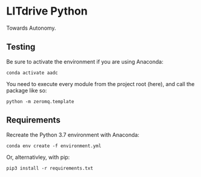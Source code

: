 # LITdrive Python

Towards Autonomy.

## Testing

Be sure to activate the environment if you are using Anaconda:

    conda activate aadc

You need to execute every module from the project root (here), and call the package like so:

    python -m zeromq.template

## Requirements

Recreate the Python 3.7 environment with Anaconda:

	conda env create -f environment.yml
	
Or, alternativley, with pip:

    pip3 install -r requirements.txt
